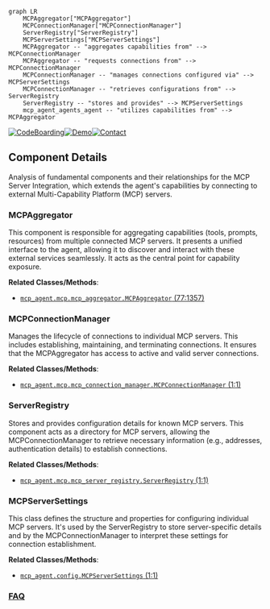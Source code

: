 ```mermaid
graph LR
    MCPAggregator["MCPAggregator"]
    MCPConnectionManager["MCPConnectionManager"]
    ServerRegistry["ServerRegistry"]
    MCPServerSettings["MCPServerSettings"]
    MCPAggregator -- "aggregates capabilities from" --> MCPConnectionManager
    MCPAggregator -- "requests connections from" --> MCPConnectionManager
    MCPConnectionManager -- "manages connections configured via" --> MCPServerSettings
    MCPConnectionManager -- "retrieves configurations from" --> ServerRegistry
    ServerRegistry -- "stores and provides" --> MCPServerSettings
    mcp_agent_agents_agent -- "utilizes capabilities from" --> MCPAggregator
```
[![CodeBoarding](https://img.shields.io/badge/Generated%20by-CodeBoarding-9cf?style=flat-square)](https://github.com/CodeBoarding/GeneratedOnBoardings)[![Demo](https://img.shields.io/badge/Try%20our-Demo-blue?style=flat-square)](https://www.codeboarding.org/demo)[![Contact](https://img.shields.io/badge/Contact%20us%20-%20contact@codeboarding.org-lightgrey?style=flat-square)](mailto:contact@codeboarding.org)

## Component Details

Analysis of fundamental components and their relationships for the MCP Server Integration, which extends the agent's capabilities by connecting to external Multi-Capability Platform (MCP) servers.

### MCPAggregator
This component is responsible for aggregating capabilities (tools, prompts, resources) from multiple connected MCP servers. It presents a unified interface to the agent, allowing it to discover and interact with these external services seamlessly. It acts as the central point for capability exposure.


**Related Classes/Methods**:

- <a href="https://github.com/lastmile-ai/mcp-agent/blob/master/src/mcp_agent/mcp/mcp_aggregator.py#L77-L1357" target="_blank" rel="noopener noreferrer">`mcp_agent.mcp.mcp_aggregator.MCPAggregator` (77:1357)</a>


### MCPConnectionManager
Manages the lifecycle of connections to individual MCP servers. This includes establishing, maintaining, and terminating connections. It ensures that the MCPAggregator has access to active and valid server connections.


**Related Classes/Methods**:

- <a href="https://github.com/lastmile-ai/mcp-agent/blob/master/src/mcp_agent/mcp/mcp_connection_manager.py#L1-L1" target="_blank" rel="noopener noreferrer">`mcp_agent.mcp.mcp_connection_manager.MCPConnectionManager` (1:1)</a>


### ServerRegistry
Stores and provides configuration details for known MCP servers. This component acts as a directory for MCP servers, allowing the MCPConnectionManager to retrieve necessary information (e.g., addresses, authentication details) to establish connections.


**Related Classes/Methods**:

- <a href="https://github.com/lastmile-ai/mcp-agent/blob/master/src/mcp_agent/mcp/mcp_server_registry.py#L1-L1" target="_blank" rel="noopener noreferrer">`mcp_agent.mcp.mcp_server_registry.ServerRegistry` (1:1)</a>


### MCPServerSettings
This class defines the structure and properties for configuring individual MCP servers. It's used by the ServerRegistry to store server-specific details and by the MCPConnectionManager to interpret these settings for connection establishment.


**Related Classes/Methods**:

- <a href="https://github.com/lastmile-ai/mcp-agent/blob/master/src/mcp_agent/config.py#L1-L1" target="_blank" rel="noopener noreferrer">`mcp_agent.config.MCPServerSettings` (1:1)</a>




### [FAQ](https://github.com/CodeBoarding/GeneratedOnBoardings/tree/main?tab=readme-ov-file#faq)